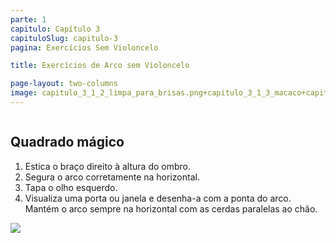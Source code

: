 ```yaml
---
parte: 1
capitulo: Capítulo 3
capituloSlug: capitulo-3
pagina: Exercícios Sem Violoncelo

title: Exercícios de Arco sem Violoncelo

page-layout: two-columns
image: capitulo_3_1_2_limpa_para_brisas.png+capitulo_3_1_3_macaco+capitulo_3_1_4_desenhar_quadrado.png
---
```


<div class="column">
	<h2>Quadrado mágico</h2>
	<ol class="large">
		<li> Estica o braço direito à altura do ombro. </li>
		<li> Segura o arco corretamente na horizontal. </li>
		<li> Tapa o olho esquerdo. </li>
		<li> Visualiza uma porta ou janela e desenha-a com a ponta do arco. Mantém o arco sempre na horizontal com as cerdas paralelas ao chão.</li>
	</ol>
</div>

<div class="column">
	<img src="{{site.baseurl}}/assets/graphics/content/capitulo_3_1_4_desenhar_quadrado.png"/>
</div>